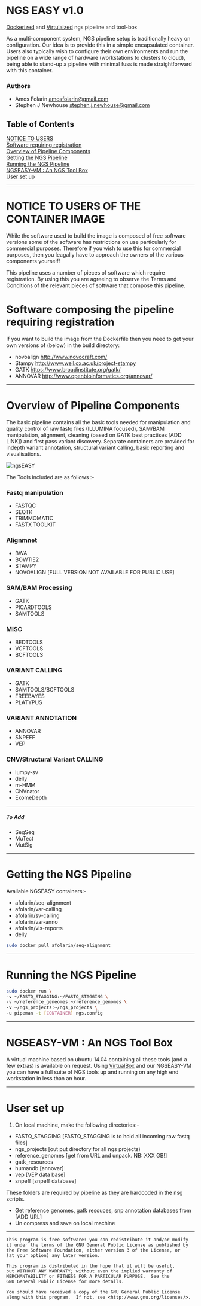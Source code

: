 NGS EASY v1.0
===================

[Dockerized](https://www.docker.com/) and [Virtulaized](https://www.virtualbox.org/) ngs pipeline and tool-box

As a multi-component system, NGS pipeline setup is traditionally heavy on 
configuration. Our idea is to provide this in a simple encapsulated container. 
Users also typically wish to configure their own environments and run the 
pipeline on a wide range of hardware (workstations to clusters to cloud), being 
able to stand-up a pipeline with minimal fuss is made straightforward with this 
container.

### Authors
- Amos Folarin <amosfolarin@gmail.com> 
- Stephen J Newhouse <stephen.j.newhouse@gmail.com>

## Table of Contents
[NOTICE TO USERS](https://github.com/KHP-Informatics/ngs/blob/dev/containerized/README.md#notice-to-users-of-the-container-image)  
[Software requiring registration](https://github.com/KHP-Informatics/ngs/blob/dev/containerized/README.md#software-composing-the-pipeline-requiring-registration)  
[Overview of Pipeline Components](https://github.com/KHP-Informatics/ngs/blob/dev/containerized/README.md#overview-of-pipeline-components)  
[Getting the NGS Pipeline](https://github.com/KHP-Informatics/ngs/blob/dev/containerized/README.md#getting-the-ngs-pipeline)  
[Running the NGS Pipeline](https://github.com/KHP-Informatics/ngs/blob/dev/containerized/README.md#running-the-ngs-pipeline)  
[NGSEASY-VM : An NGS Tool Box](https://github.com/KHP-Informatics/ngs/blob/dev/containerized/README.md#ngseasy-vm--an-ngs-tool-box)  
[User set up](https://github.com/KHP-Informatics/ngs/blob/dev/containerized/README.md#user-set-up)  


******

# NOTICE TO USERS OF THE CONTAINER IMAGE 

While the software used to build the image is composed of free software versions
some of the software has restrictions on use particularly for commercial 
purposes. Therefore if you wish to use this for commercial purposes, then you 
leagally have to approach the owners of the various components yourself!

This pipeline uses a number of pieces of software which require registration. 
By using this you are agreeing to observe the Terms and Conditions of the 
relevant pieces of software that compose this pipeline.

# Software composing the pipeline requiring registration

If you want to build the image from the Dockerfile then you need to get your 
own versions of (below) in the build directory:

   * novoalign http://www.novocraft.com/
   * Stampy http://www.well.ox.ac.uk/project-stampy
   * GATK https://www.broadinstitute.org/gatk/
   * ANNOVAR http://www.openbioinformatics.org/annovar/

******

Overview of Pipeline Components
================================
The basic pipeline contains all the basic tools needed for manipulation and 
quality control of raw fastq files (ILLUMINA focused), SAM/BAM manipulation,
alignment, cleaning (based on GATK best practises [ADD LINK]) and first pass
variant discovery. Separate containers are provided for indepth variant annotation,
structural variant calling, basic reporting and visualisations.  

![ngsEASY](figs/ngsEASY_pipeline_visualisation.png "Dockerized NGS Pipeline")


The Tools included are as follows :- 

### Fastq manipulation
- FASTQC
- SEQTK
- TRIMMOMATIC
- FASTX TOOLKIT

### Alignmnet
- BWA
- BOWTIE2
- STAMPY
- NOVOALIGN [FULL VERSION NOT AVAILABLE FOR PUBLIC USE]

### SAM/BAM Processing
- GATK
- PICARDTOOLS
- SAMTOOLS

### MISC
- BEDTOOLS
- VCFTOOLS
- BCFTOOLS

### VARIANT CALLING
- GATK
- SAMTOOLS/BCFTOOLS
- FREEBAYES
- PLATYPUS

### VARIANT ANNOTATION
- ANNOVAR
- SNPEFF
- VEP

### CNV/Structural Variant CALLING
- lumpy-sv
- delly
- m-HMM
- CNVnator
- ExomeDepth

****

##### To Add 
- SegSeq
- MuTect
- MutSig

******

Getting the NGS Pipeline
=========================

Available NGSEASY containers:- 
 
- afolarin/seq-alignment
- afolarin/var-calling
- afolarin/sv-calling
- afolarin/var-anno
- afolarin/vis-reports
- delly

```bash
sudo docker pull afolarin/seq-alignment
```
******
Running the NGS Pipeline
==========================

```bash
sudo docker run \
-v ~/FASTQ_STAGGING:~/FASTQ_STAGGING \
-v ~/reference_geneomes:~/reference_genomes \
-v ~/ngs_projects:~/ngs_projects \
-u pipeman -t [CONTAINER] ngs.config
```
******

NGSEASY-VM : An NGS Tool Box
================================
A virtual machine based on ubuntu 14.04 containing all these tools (and a few extras) is available on request.
Using [VirtualBox](https://www.virtualbox.org/) and our NGSEASY-VM you can have a full suite of NGS tools up and running on any high end workstation in less than an hour.

******

User set up
========================

1. On local machine, make the following directories:-

- FASTQ_STAGGING [FASTQ_STAGGING is to hold all incoming raw fastq files]
- ngs_projects [out put directory for all ngs projects)
- reference_genomes [get from URL and unpack. NB: XXX GB!]
- gatk_resources
- humandb [annovar]
- vep [VEP data base]
- snpeff [snpeff database]

These folders are required by pipeline as they are hardcoded in the nsg scripts.

- Get reference genomes, gatk resouces, snp annotation databases from [ADD URL]
- Un compress and save on local machine


******

```
This program is free software: you can redistribute it and/or modify
it under the terms of the GNU General Public License as published by
the Free Software Foundation, either version 3 of the License, or
(at your option) any later version.

This program is distributed in the hope that it will be useful,
but WITHOUT ANY WARRANTY; without even the implied warranty of
MERCHANTABILITY or FITNESS FOR A PARTICULAR PURPOSE.  See the
GNU General Public License for more details.

You should have received a copy of the GNU General Public License
along with this program.  If not, see <http://www.gnu.org/licenses/>.
```

